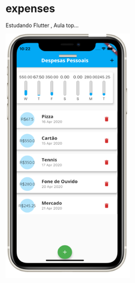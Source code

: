 # expenses

Estudando Flutter , Aula top...

![Screen com modal](https://github.com/lourencokf/expenses/blob/desenv/screen2.png)



